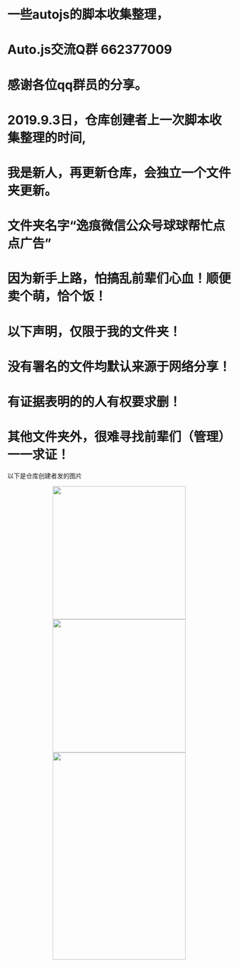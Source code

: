 # 一些autojs的脚本收集整理，
# Auto.js交流Q群 662377009
# 感谢各位qq群员的分享。

# 2019.9.3日，仓库创建者上一次脚本收集整理的时间,
# 我是新人，再更新仓库，会独立一个文件夹更新。
# 文件夹名字“逸痕微信公众号球球帮忙点点广告”
# 因为新手上路，怕搞乱前辈们心血！顺便卖个萌，恰个饭！

# 以下声明，仅限于我的文件夹！
# 没有署名的文件均默认来源于网络分享！
# 有证据表明的的人有权要求删！
# 其他文件夹外，很难寻找前辈们（管理）一一求证！

以下是仓库创建者发的图片
<div align=center>
<img width="300" height="300" src="https://raw.githubusercontent.com/snailuncle/autojsDemo/master/111111111%E6%9F%B4%E6%88%BF/yeah.png"/>
<img width="300" height="300" src="https://raw.githubusercontent.com/snailuncle/autojsDemo/master/111111111%E6%9F%B4%E6%88%BF/%E5%BE%AE%E4%BF%A1%E8%B5%9E%E8%B5%8F%E7%A0%81.png"/>
<img width="300" height="467" src="https://raw.githubusercontent.com/snailuncle/autojsDemo/master/111111111%E6%9F%B4%E6%88%BF/%E6%94%AF%E4%BB%98%E5%AE%9D%E6%94%B6%E6%AC%BE%E7%A0%81.jpg"/>
</div>
